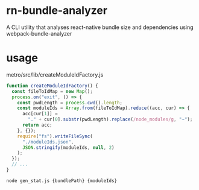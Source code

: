 # rn-bundle-analyzer

A CLI utility that analyses react-native bundle size and dependencies using webpack-bundle-analyzer

# usage

metro/src/lib/createModuleIdFactory.js

```js
function createModuleIdFactory() {
  const fileToIdMap = new Map();
  process.on("exit", () => {
    const pwdLength = process.cwd().length;
    const moduleIds = Array.from(fileToIdMap).reduce((acc, cur) => {
      acc[cur[1]] =
        "." + cur[0].substr(pwdLength).replace(/node_modules/g, "~");
      return acc;
    }, {});
    require("fs").writeFileSync(
      "./moduleIds.json",
      JSON.stringify(moduleIds, null, 2)
    );
  });
  // ...
}
```

```bash
node gen_stat.js {bundlePath} {moduleIds}
```
